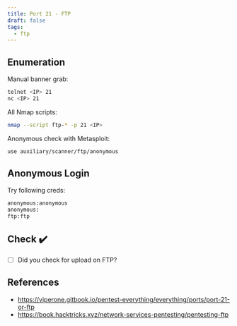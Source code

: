```yaml
---
title: Port 21 - FTP
draft: false
tags:
  - ftp
---
```

## Enumeration
Manual banner grab:

```bash
telnet <IP> 21
nc <IP> 21 
```

All Nmap scripts:

```bash
nmap --script ftp-* -p 21 <IP>
```

Anonymous check with Metasploit:

```bash
use auxiliary/scanner/ftp/anonymous
```
## Anonymous Login
Try following creds:
```bash
anonymous:anonymous
anonymous:
ftp:ftp
```

## Check ✔️

- [ ] Did you check for upload on FTP?
## References
- https://viperone.gitbook.io/pentest-everything/everything/ports/port-21-or-ftp
- https://book.hacktricks.xyz/network-services-pentesting/pentesting-ftp